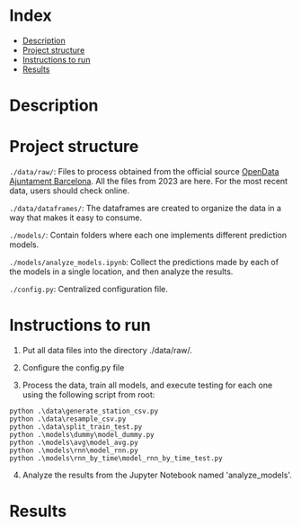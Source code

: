 # Index
- [Description](#Description)
- [Project structure](#project-structure)
- [Instructions to run](#instructions-to-run)
- [Results](#Results)

# Description


# Project structure

`./data/raw/`: Files to process obtained from the official source [OpenData Ajuntament Barcelona](https://opendata-ajuntament.barcelona.cat/data/ca/dataset/estat-estacions-bicing). All the files from 2023 are here. For the most recent data, users should check online.

`./data/dataframes/`: The dataframes are created to organize the data in a way that makes it easy to consume.

`./models/`: Contain folders where each one implements different prediction models.

`./models/analyze_models.ipynb`: Collect the predictions made by each of the models in a single location, and then analyze the results.

`./config.py`: Centralized configuration file.


# Instructions to run

1. Put all data files into the directory ./data/raw/.

2. Configure the config.py file

3. Process the data, train all models, and execute testing for each one using the following script from root:

```
python .\data\generate_station_csv.py
python .\data\resample_csv.py
python .\data\split_train_test.py
python .\models\dummy\model_dummy.py
python .\models\avg\model_avg.py
python .\models\rnn\model_rnn.py
python .\models\rnn_by_time\model_rnn_by_time_test.py
```

4. Analyze the results from the Jupyter Notebook named 'analyze_models'.

# Results
